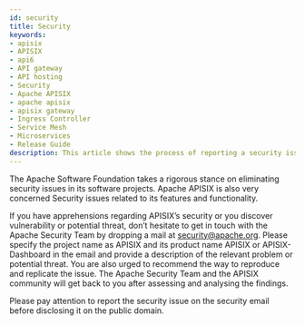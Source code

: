 ```yaml
---
id: security
title: Security
keywords:
- apisix
- APISIX
- api6
- API gateway
- API hosting
- Security
- Apache APISIX
- apache apisix
- apisix gateway
- Ingress Controller
- Service Mesh
- Microservices
- Release Guide
description: This article shows the process of reporting a security issue to Apache APISIX.
---
```


The Apache Software Foundation takes a rigorous stance on eliminating security issues in its software projects. Apache APISIX is also very concerned Security issues related to its features and functionality.

If you have apprehensions regarding APISIX’s security or you discover vulnerability or potential threat, don’t hesitate to get in touch with the Apache Security Team by dropping a mail at security@apache.org. Please specify the project name as APISIX and its product name APISIX or APISIX-Dashboard in the email and provide a description of the relevant problem or potential threat. You are also urged to recommend the way to reproduce and replicate the issue. The Apache Security Team and the APISIX community will get back to you after assessing and analysing the findings.

Please pay attention to report the security issue on the security email before disclosing it on the public domain.
